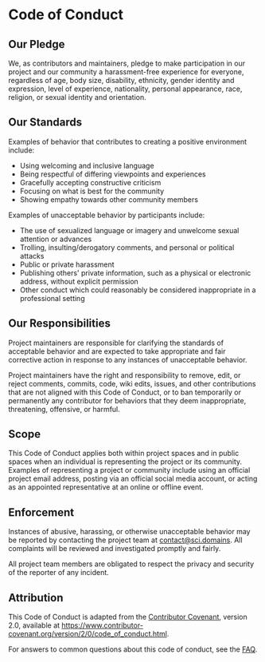 # Code of Conduct

## Our Pledge

We, as contributors and maintainers, 
pledge to make participation in our project and our community a harassment-free experience for everyone, 
regardless of age, body size, disability, ethnicity, gender identity and expression, 
level of experience, nationality, personal appearance, race, religion, or sexual identity and orientation.

## Our Standards

Examples of behavior that contributes to creating a positive environment include:

- Using welcoming and inclusive language
- Being respectful of differing viewpoints and experiences
- Gracefully accepting constructive criticism
- Focusing on what is best for the community
- Showing empathy towards other community members

Examples of unacceptable behavior by participants include:

- The use of sexualized language or imagery and unwelcome sexual attention or advances
- Trolling, insulting/derogatory comments, and personal or political attacks
- Public or private harassment
- Publishing others' private information, such as a physical or electronic address, without explicit permission
- Other conduct which could reasonably be considered inappropriate in a professional setting

## Our Responsibilities

Project maintainers are responsible for clarifying the standards of acceptable behavior 
and are expected to take appropriate and fair corrective action in 
response to any instances of unacceptable behavior.

Project maintainers have the right and responsibility to
remove, edit, or reject comments, commits, code, wiki edits, issues, 
and other contributions that are not aligned with this Code of Conduct, 
or to ban temporarily or permanently any contributor for behaviors that 
they deem inappropriate, threatening, offensive, or harmful.

## Scope

This Code of Conduct applies both within project spaces and in 
public spaces when an individual is representing the project or its community. 
Examples of representing a project or community include using an official project email address, 
posting via an official social media account, 
or acting as an appointed representative at an online or offline event.

## Enforcement

Instances of abusive, harassing, or otherwise unacceptable
behavior may be reported by contacting the 
project team at [contact@sci.domains](mailto:contact@sci.domains). 
All complaints will be reviewed and investigated promptly and fairly.

All project team members are obligated to respect the privacy and security of the reporter of any incident.

## Attribution

This Code of Conduct is adapted from the 
[Contributor Covenant](https://www.contributor-covenant.org/version/2/0/code_of_conduct.html), 
version 2.0, available at https://www.contributor-covenant.org/version/2/0/code_of_conduct.html.

For answers to common questions about this code of conduct, 
see the [FAQ](https://www.contributor-covenant.org/faq).
